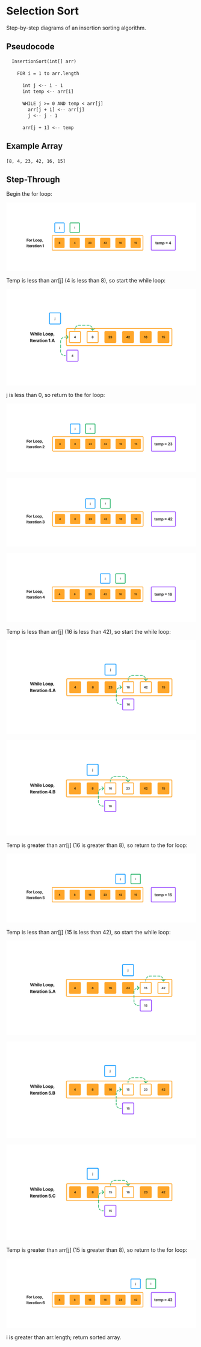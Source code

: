 # Selection Sort

Step-by-step diagrams of an insertion sorting algorithm.

## Pseudocode

```
  InsertionSort(int[] arr)

    FOR i = 1 to arr.length

      int j <-- i - 1
      int temp <-- arr[i]

      WHILE j >= 0 AND temp < arr[j]
        arr[j + 1] <-- arr[j]
        j <-- j - 1

      arr[j + 1] <-- temp
```

## Example Array

`[8, 4, 23, 42, 16, 15]`

## Step-Through

Begin the for loop:

![For loop iteration 1](../../../resources/cc-26-1.png)

Temp is less than arr[j] (4 is less than 8), so start the while loop:

![While loop iteration 1.A](../../../resources/cc-26-1-A.png)

j is less than 0, so return to the for loop:

![For loop iteration 2](../../../resources/cc-26-2.png)

![For loop iteration 3](../../../resources/cc-26-3.png)

![For loop iteration 4](../../../resources/cc-26-4.png)

Temp is less than arr[j] (16 is less than 42), so start the while loop:

![While loop iteration 4.A](../../../resources/cc-26-4-A.png)

![While loop iteration 4.B](../../../resources/cc-26-4-B.png)

Temp is greater than arr[j] (16 is greater than 8), so return to the for loop:

![For loop iteration 5](../../../resources/cc-26-5.png)

Temp is less than arr[j] (15 is less than 42), so start the while loop:

![While loop iteration 5.A](../../../resources/cc-26-5-A.png)

![While loop iteration 5.B](../../../resources/cc-26-5-B.png)

![While loop iteration 5.C](../../../resources/cc-26-5-C.png)

Temp is greater than arr[j] (15 is greater than 8), so return to the for loop:

![For loop iteration 6](../../../resources/cc-26-6.png)

i is greater than arr.length; return sorted array.
